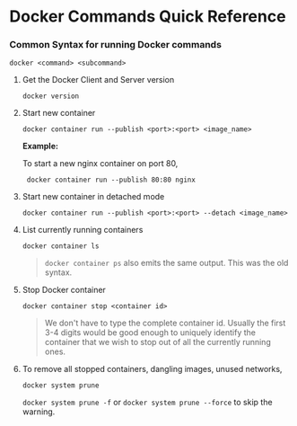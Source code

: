 # Docker Commands Quick Reference

### Common Syntax for running Docker commands

   `docker <command> <subcommand>`


1. Get the Docker Client and Server version

    `docker version`
    
2. Start new container

    `docker container run --publish <port>:<port> <image_name>`
    
    **Example:**
       
     To start a new nginx container on port 80,
         
        docker container run --publish 80:80 nginx
        
3. Start new container in detached mode

    `docker container run --publish <port>:<port> --detach <image_name>`

4. List currently running containers

    `docker container ls`
    
    > `docker container ps` also emits the same output. This was the old syntax.
    
5. Stop Docker container

    `docker container stop <container id>`
    
    > We don't have to type the complete container id. Usually the first 3-4 digits would be good enough to uniquely identify the container that we wish to stop out of all the currently running ones.
    
6. To remove all stopped containers, dangling images, unused networks,

   `docker system prune`
    
   `docker system prune -f` or `docker system prune --force` to skip the warning.
